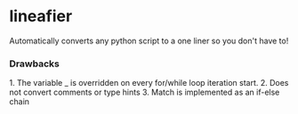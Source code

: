 <h1>lineafier</h1>
Automatically converts any python script to a one liner so you don't have to!

<h3>Drawbacks</h3>
1. The variable _ is overridden on every for/while loop iteration start.
2. Does not convert comments or type hints
3. Match is implemented as an if-else chain